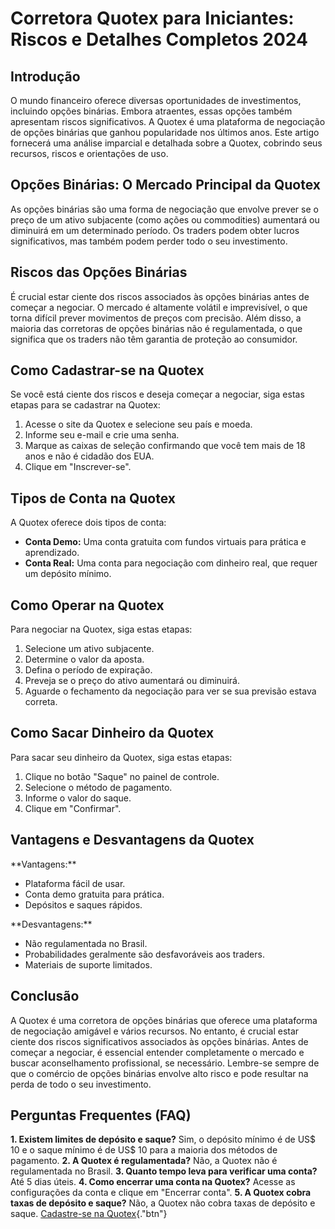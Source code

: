# Corretora Quotex para Iniciantes: Riscos e Detalhes Completos 2024

## Introdução

O mundo financeiro oferece diversas oportunidades de investimentos,
incluindo opções binárias. Embora atraentes, essas opções também
apresentam riscos significativos. A Quotex é uma plataforma de
negociação de opções binárias que ganhou popularidade nos últimos anos.
Este artigo fornecerá uma análise imparcial e detalhada sobre a Quotex,
cobrindo seus recursos, riscos e orientações de uso.

## Opções Binárias: O Mercado Principal da Quotex

As opções binárias são uma forma de negociação que envolve prever se o
preço de um ativo subjacente (como ações ou commodities) aumentará ou
diminuirá em um determinado período. Os traders podem obter lucros
significativos, mas também podem perder todo o seu investimento.

## Riscos das Opções Binárias

É crucial estar ciente dos riscos associados às opções binárias antes de
começar a negociar. O mercado é altamente volátil e imprevisível, o que
torna difícil prever movimentos de preços com precisão. Além disso, a
maioria das corretoras de opções binárias não é regulamentada, o que
significa que os traders não têm garantia de proteção ao consumidor.

## Como Cadastrar-se na Quotex

Se você está ciente dos riscos e deseja começar a negociar, siga estas
etapas para se cadastrar na Quotex:

1.  Acesse o site da Quotex e selecione seu país e moeda.
2.  Informe seu e-mail e crie uma senha.
3.  Marque as caixas de seleção confirmando que você tem mais de 18 anos
    e não é cidadão dos EUA.
4.  Clique em "Inscrever-se".

## Tipos de Conta na Quotex

A Quotex oferece dois tipos de conta:

-   **Conta Demo:** Uma conta gratuita com fundos virtuais para prática
    e aprendizado.
-   **Conta Real:** Uma conta para negociação com dinheiro real, que
    requer um depósito mínimo.

## Como Operar na Quotex

Para negociar na Quotex, siga estas etapas:

1.  Selecione um ativo subjacente.
2.  Determine o valor da aposta.
3.  Defina o período de expiração.
4.  Preveja se o preço do ativo aumentará ou diminuirá.
5.  Aguarde o fechamento da negociação para ver se sua previsão estava
    correta.

## Como Sacar Dinheiro da Quotex

Para sacar seu dinheiro da Quotex, siga estas etapas:

1.  Clique no botão "Saque" no painel de controle.
2.  Selecione o método de pagamento.
3.  Informe o valor do saque.
4.  Clique em "Confirmar".

## Vantagens e Desvantagens da Quotex

\*\*Vantagens:\*\*

-   Plataforma fácil de usar.
-   Conta demo gratuita para prática.
-   Depósitos e saques rápidos.

\*\*Desvantagens:\*\*

-   Não regulamentada no Brasil.
-   Probabilidades geralmente são desfavoráveis aos traders.
-   Materiais de suporte limitados.

## Conclusão

A Quotex é uma corretora de opções binárias que oferece uma plataforma
de negociação amigável e vários recursos. No entanto, é crucial estar
ciente dos riscos significativos associados às opções binárias. Antes de
começar a negociar, é essencial entender completamente o mercado e
buscar aconselhamento profissional, se necessário. Lembre-se sempre de
que o comércio de opções binárias envolve alto risco e pode resultar na
perda de todo o seu investimento.

## Perguntas Frequentes (FAQ)

**1. Existem limites de depósito e saque?** Sim, o depósito mínimo é de
US\$ 10 e o saque mínimo é de US\$ 10 para a maioria dos métodos de
pagamento. **2. A Quotex é regulamentada?** Não, a Quotex não é
regulamentada no Brasil. **3. Quanto tempo leva para verificar uma
conta?** Até 5 dias úteis. **4. Como encerrar uma conta na Quotex?**
Acesse as configurações da conta e clique em "Encerrar conta".
**5. A Quotex cobra taxas de depósito e saque?** Não, a Quotex não cobra
taxas de depósito e saque. [Cadastre-se na
Quotex](\%22https://traff.sbs/brokerqxsignup\%22){."btn"}

